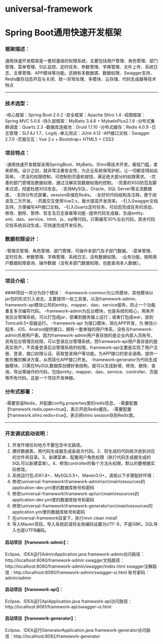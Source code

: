 # universal-framework
# Spring Boot通用快速开发框架

###   框架描述：
   通用快速开发框架是一套轻量级的权限系统，主要包括用户管理、角色管理、部门管理、菜单管理、SQL监控、定时任务、参数管理、字典管理、文件上传、系统日志、文章管理、APP模块等功能。还拥有多数据源、数据权限、Swagger支持、Redis缓存动态开启与关闭、统一异常处理、多模块、云存储、代码生成器等技术特点
   
------------

### 技术选型：
-核心框架：Spring Boot 2.0.2
-安全框架：Apache Shiro 1.4
-视图框架：Spring MVC 5.0.6
-持久层框架：MyBatis 3.4.6 + MybatisPlus2.1.9
-分布式集群调度：Quartz 2.3
-数据库连接池：Druid 1.1.10
-分布式缓存：Redis 4.0.9
-日志管理：SLF4J 1.7、Log4j
-单元测试：JUnit 4.12
-API接口文档：Swagger 2.7.0
-页面交互：Vue 2.x + Bootstrap+ HTML5 + CSS3

### 项目特点：
-通用快速开发框架采用SpringBoot、MyBatis、Shiro等技术开发，极低门槛，拿来即用。设计之初，就非常注重安全性，为企业系统保驾护航，让一切都变得如此简单。
-灵活的权限控制，可控制到页面和按钮，满足绝大部分的权限需求。
-完善的部门管理及数据权限，通过注解实现数据权限的控制。
-完善的XSS防范及脚本过滤，彻底杜绝XSS攻击。
-支持MySQL、Oracle、SQL Server等主流数据库。
-支持分布式部署，session存储在Redis。
-友好的代码结构及注释，便于阅读及二次开发。
-页面交互使用Vue2.x，极大提高开发效率。
-引入Swagger文档支持，方便编写API接口文档。
-引入Quartz定时任务，可动态完成任务的添加、修改、删除、暂停、恢复及日志查看等功能
-提供代码生成器，生成entity、xml、dao、service、html、js、sql等代码。只需编写30%左右代码，其余代码交给系统自动生成，可快速完成开发任务。

### 数据权限设计：
-管理员管理、角色管理、部门管理，可操作本部门及子部门数据。
-菜单管理、定时任务、参数管理、字典管理、系统日志，没有数据权限。
-业务功能，按照用户数据权限查询、操作数据（没有本部门数据权限，也能查询本人数据）。

------------

### 项目介绍：
####项目一共分为四个模块：
-framework-common为公共模块，其他模块以jar包的形式引入进去，主要提供一些工具类，以及framework-admin、framework-api模块公共的entity、mapper、dao、service服务，防止一个功能重复多次编写代码。
-framework-admin为后台模块，也是系统的核心，用来开发后台管理系统，可以打包成jar，部署到服务器上运行；或者打包成war，放到Tomcat8.5+容器运行。
-framework-api 为接口模块，简化APP开发，为 微信小程序、iOS、Android提供接口，拥有一套单独的用户体系，没有与framework-admin共用用户表。因为framework-admin用户表存放的是企业内部人员账号，具有后台管理员权限，可以登录后台管理系统，而framework-api用户表存放的是真实用户，不具备登录后台管理系统的权限。framework-api主要是实现了用户注册、登录、接口权限认证、获取登录用户等功能，为APP接口的安全调用，提供一套优雅的解决方案，从而简化APP接口开发。
-framework-generator为代码生成器模块，只需在MySQL数据库创建好表结构，就可以生成新增、修改、删除、查询、导出等操作的代码，包括entity、mapper、dao、service、controller、页面等所有代码。这是一个项目开发神器。

### 分布式部署：
-需要安装Redis，并配置config.properties里的redis信息。
-需要配置【framework.redis.open=true】，表示开启Redis缓存。
-需要配置【framework.shiro.redis=true】，表示把shiro session存到Redis里。

------------

### 开发调试启动说明：
1.    开发环境任何地方不要包含中文路径。
2.    建好数据表，用代码生成器生成各层次代码。2、将生成的代码依次放到对应的文件夹目录。3、新建菜单，配置用户角色权限（执行代码生成器生成的SQL可以新建菜单）。4、修改controller的每个方法头权限，默认的要根据实际修改。
3.    系统运行在JDK1.8+、MySQL5.5+、Maven3.0+，请按以下步骤配好环境：
4.    修改\universal-framework\framework-admin\src\main\resources的application-dev.yml里的数据库账号和密码
5.    修改\universal-framework\framework-api\src\main\resources的application-dev.yml里的数据库账号和密码
6.    修改\universal-framework\framework-generator\src\main\resources的application.yml里的数据库账号和密码
7.    在universal-framework目录下，执行mvn clean install
8.    导入Maven项目。导入系统前请将全局编码设置为UTF-8，不是GBK。SQL导入也是UTF8编码。

#### 启动项目【framework-admin】：
   Eclipse、IDEA运行AdminApplication.java
   framework-admin访问路径：http://localhost:8080/framework-admin
   swagger文档路径：http://localhost:8080/framework-admin/swagger/index.html
   swagger注解路径：http://localhost:8080/framework-admin/swagger-ui.html
   账号密码：admin/admin

#### 启动项目【framework-api】：
   Eclipse、IDEA运行ApiApplication.java
   framework-api访问路径：http://localhost:8081/framework-api/swagger-ui.html

#### 启动项目【framework-generator】：
   Eclipse、IDEA运行GeneratorApplication.java
   framework-generator访问路径：http://localhost:8082/framework-generator
